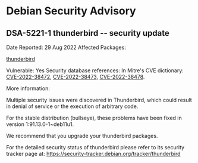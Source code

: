 
Debian Security Advisory
========================


DSA-5221-1 thunderbird -- security update
-----------------------------------------



Date Reported:
29 Aug 2022
Affected Packages:

[thunderbird](https://packages.debian.org/src:thunderbird)

Vulnerable:
Yes
Security database references:
In Mitre's CVE dictionary: [CVE-2022-38472](https://security-tracker.debian.org/tracker/CVE-2022-38472), [CVE-2022-38473](https://security-tracker.debian.org/tracker/CVE-2022-38473), [CVE-2022-38478](https://security-tracker.debian.org/tracker/CVE-2022-38478).  

More information:

Multiple security issues were discovered in Thunderbird, which could
result in denial of service or the execution of arbitrary code.


For the stable distribution (bullseye), these problems have been fixed in
version 1:91.13.0-1~deb11u1.


We recommend that you upgrade your thunderbird packages.


For the detailed security status of thunderbird please refer to
its security tracker page at:
<https://security-tracker.debian.org/tracker/thunderbird>





